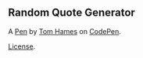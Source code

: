 Random Quote Generator
----------------------


A [Pen](https://codepen.io/tomhames/pen/aGpOWG) by [Tom Hames](https://codepen.io/tomhames) on [CodePen](https://codepen.io).

[License](https://codepen.io/tomhames/pen/aGpOWG/license).